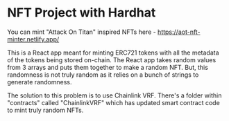 # NFT Project with Hardhat

You can mint "Attack On Titan" inspired NFTs here - https://aot-nft-minter.netlify.app/

This is a React app meant for minting ERC721 tokens with all the metadata of the tokens being stored on-chain. The React app takes random values from 3 arrays and puts them together to make a random NFT. But, this randomness is not truly random as it relies on a bunch of strings to generate randomness.

The solution to this problem is to use Chainlink VRF. There's a folder within "contracts" called "ChainlinkVRF" which has updated smart contract code to mint truly random NFTs.